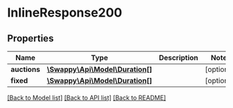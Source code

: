 # InlineResponse200

## Properties
Name | Type | Description | Notes
------------ | ------------- | ------------- | -------------
**auctions** | [**\Swappy\Api\Model\Duration[]**](Duration.md) |  | [optional] 
**fixed** | [**\Swappy\Api\Model\Duration[]**](Duration.md) |  | [optional] 

[[Back to Model list]](../README.md#documentation-for-models) [[Back to API list]](../README.md#documentation-for-api-endpoints) [[Back to README]](../README.md)


